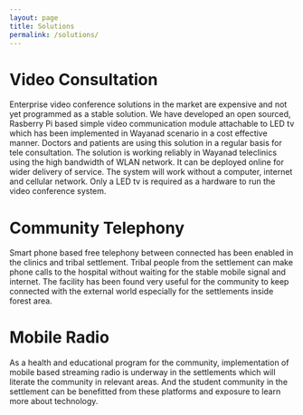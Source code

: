 ```yaml
---
layout: page
title: Solutions
permalink: /solutions/
---
```


# Video Consultation

Enterprise video conference solutions in the market are expensive and not yet programmed as a stable solution. We have developed an open sourced,   Rasberry Pi based simple video communication module attachable to LED tv which has been implemented in Wayanad scenario in a cost effective manner. Doctors and patients are using this solution in a regular basis for tele consultation. The solution is working reliably in Wayanad   teleclinics using the high bandwidth of WLAN network. It can be deployed online for wider delivery of service. The system will work without a computer, internet and cellular network. Only a LED tv is required as a hardware to run the video conference system.


# Community Telephony

Smart phone based free telephony between connected has been enabled in the clinics and tribal settlement. Tribal people from the settlement can make phone calls to the hospital without waiting for the stable mobile signal and internet. The facility has been found very useful for the community to keep connected with the external world especially for the settlements inside forest area.

# Mobile Radio 

As a health and educational program for the community, implementation of mobile based streaming radio is underway in the settlements which will literate the community in relevant areas. And the student community in the settlement can be benefitted from these platforms and exposure to learn more about technology.

